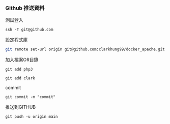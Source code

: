### Github 推送資料

測試登入

```
ssh -T git@github.com
```

設定程式庫

```bash
git remote set-url origin git@github.com:clarkhung99/docker_apache.git
```



加入檔案OR目錄

```
git add php3
```

```
git add clark
```

commit

```
git commit -m "commit"
```

推送到GITHUB

```
git push -u origin main
```




